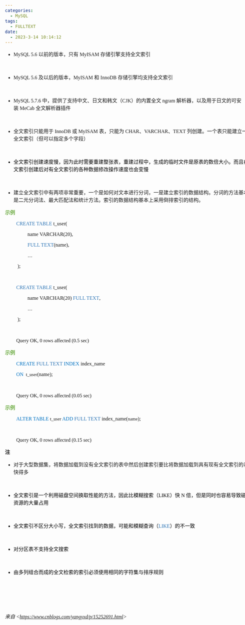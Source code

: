 ```yaml
---
categories:
  - MySQL
tags:
  - FULLTEXT
date:
  - 2023-3-14 10:14:12
---
```


<body lang=zh-CN style='font-family:"Microsoft YaHei UI";font-size:12.0pt'>
<!--StartFragment-->

<div style='direction:ltr;border-width:100%'>

<div style='direction:ltr;margin-top:0in;margin-left:0in;width:8.2916in'>

<div style='direction:ltr;margin-top:0in;margin-left:0in;width:8.2916in'>

<ul type=disc style='direction:ltr;unicode-bidi:embed;margin-top:0in;
 margin-bottom:0in'>
 <li style='margin-top:0;margin-bottom:0;vertical-align:middle'><span
     style='font-family:"Comic Sans MS";font-size:12.0pt'>MySQL 5.6</span><span
     style='font-family:"Microsoft YaHei UI";font-size:12.0pt'>&nbsp;以前的版本，只有&nbsp;</span><span
     style='font-family:"Comic Sans MS";font-size:12.0pt'>MyISAM</span><span
     style='font-family:"Microsoft YaHei UI";font-size:12.0pt'>&nbsp;存储引擎支持全文索引</span></li>
</ul>

<p style='margin-left:.375in;font-family:"Comic Sans MS";font-size:
12.0pt'>&nbsp;</p>

<ul type=disc style='direction:ltr;unicode-bidi:embed;margin-top:0in;
 margin-bottom:0in'>
 <li style='margin-top:0;margin-bottom:0;vertical-align:middle'><span
     style='font-family:"Comic Sans MS";font-size:12.0pt'>MySQL 5.6</span><span
     style='font-family:"Microsoft YaHei UI";font-size:12.0pt'>&nbsp;及以后的版本，</span><span
     style='font-family:"Comic Sans MS";font-size:12.0pt'>MyISAM</span><span
     style='font-family:"Microsoft YaHei UI";font-size:12.0pt'>&nbsp;和&nbsp;</span><span
     style='font-family:"Comic Sans MS";font-size:12.0pt'>InnoDB</span><span
     style='font-family:"Microsoft YaHei UI";font-size:12.0pt'>&nbsp;存储引擎均支持全文索引</span></li>
</ul>

<p style='margin-left:.375in;font-family:"Comic Sans MS";font-size:
12.0pt'>&nbsp;</p>

<ul type=disc style='direction:ltr;unicode-bidi:embed;margin-top:0in;
 margin-bottom:0in'>
 <li style='margin-top:0;margin-bottom:0;vertical-align:middle'><span
     style='font-family:"Comic Sans MS";font-size:12.0pt'>MySQL 5.7.6</span><span
     style='font-family:"Microsoft YaHei UI";font-size:12.0pt'>&nbsp;中，提供了支持中文、日文和韩文（</span><span
     style='font-family:"Comic Sans MS";font-size:12.0pt'>CJK</span><span
     style='font-family:"Microsoft YaHei UI";font-size:12.0pt'>）的内置全文&nbsp;</span><span
     style='font-family:"Comic Sans MS";font-size:12.0pt'>ngram </span><span
     style='font-family:"Microsoft YaHei UI";font-size:12.0pt'>解析器，以及用于日文的可安装&nbsp;</span><span
     style='font-family:"Comic Sans MS";font-size:12.0pt'>MeCab</span><span
     style='font-family:"Microsoft YaHei UI";font-size:12.0pt'>&nbsp;全文解析器插件</span></li>
</ul>

<p style='margin-left:.375in;font-family:"Comic Sans MS";font-size:
12.0pt'>&nbsp;</p>

<ul type=disc style='direction:ltr;unicode-bidi:embed;margin-top:0in;
 margin-bottom:0in'>
 <li style='margin-top:0;margin-bottom:0;vertical-align:middle'><span
     style='font-family:"Microsoft YaHei UI";font-size:12.0pt' lang=zh-CN>全文索引只能用于</span><span
     style='font-family:"Comic Sans MS";font-size:12.0pt' lang=en-US> </span><span
     style='font-family:"Comic Sans MS";font-size:12.0pt' lang=zh-CN>InnoDB</span><span
     style='font-family:"Comic Sans MS";font-size:12.0pt' lang=en-US> </span><span
     style='font-family:"Microsoft YaHei UI";font-size:12.0pt' lang=zh-CN>或</span><span
     style='font-family:"Comic Sans MS";font-size:12.0pt' lang=en-US> </span><span
     style='font-family:"Comic Sans MS";font-size:12.0pt' lang=zh-CN>MyISAM</span><span
     style='font-family:"Comic Sans MS";font-size:12.0pt' lang=en-US> </span><span
     style='font-family:"Microsoft YaHei UI";font-size:12.0pt' lang=zh-CN>表，只能为</span><span
     style='font-family:"Comic Sans MS";font-size:12.0pt' lang=en-US> </span><span
     style='font-family:"Comic Sans MS";font-size:12.0pt' lang=zh-CN>CHAR</span><span
     style='font-family:"Microsoft YaHei UI";font-size:12.0pt' lang=zh-CN>、</span><span
     style='font-family:"Comic Sans MS";font-size:12.0pt' lang=zh-CN>VARCHAR</span><span
     style='font-family:"Microsoft YaHei UI";font-size:12.0pt' lang=zh-CN>、</span><span
     style='font-family:"Comic Sans MS";font-size:12.0pt' lang=zh-CN>TEXT</span><span
     style='font-family:"Comic Sans MS";font-size:12.0pt' lang=en-US> </span><span
     style='font-family:"Microsoft YaHei UI";font-size:12.0pt' lang=zh-CN>列创建。一个表只能建立一个全文索引（但可以指定多个字段）</span></li>
</ul>

<p style='margin-left:.375in;font-family:"Comic Sans MS";font-size:
12.0pt'>&nbsp;</p>

<ul type=disc style='direction:ltr;unicode-bidi:embed;margin-top:0in;
 margin-bottom:0in'>
 <li style='margin-top:0;margin-bottom:0;vertical-align:middle;color:black'><span
     style='font-family:"Microsoft YaHei UI";font-size:12.0pt'>全文索引创建速度慢，因为此时需要重建整张表，重建过程中，生成的临时文件是原表的数倍大小。而且在全文索引创建后对有全文索引的各种数据修改操作速度也会变慢</span></li>
</ul>

<p style='margin-left:.375in;font-family:"Comic Sans MS";font-size:
12.0pt;color:black'>&nbsp;</p>

<ul type=disc style='direction:ltr;unicode-bidi:embed;margin-top:0in;
 margin-bottom:0in'>
 <li style='margin-top:0;margin-bottom:0;vertical-align:middle'><span
     style='font-family:"Microsoft YaHei UI";font-size:12.0pt'>建立全文索引中有两项非常重要，一个是如何对文本进行分词，一是建立索引的数据结构。分词的方法基本上是二元分词法、最大匹配法和统计方法。索引的数据结构基本上采用倒排索引的结构。</span></li>
</ul>

<p style='font-family:"Microsoft YaHei UI";font-size:12.0pt;
color:#70AD47'><span style='font-weight:bold'>示例</span></p>

<p style='margin-left:.375in;font-family:"Comic Sans MS";font-size:
12.0pt'><span style='color:#2E75B5'>CREATE TABLE</span> t_user(</p>

<p style='margin-left:.75in;font-family:"Comic Sans MS";font-size:
12.0pt'><span lang=en-US>name</span><span lang=zh-CN> </span><span lang=en-US>VARCHAR</span><span
lang=zh-CN>(</span><span lang=en-US>20</span><span lang=zh-CN>),</span></p>

<p style='margin-left:.75in;font-family:"Comic Sans MS";font-size:
12.0pt'><span style='color:#2E75B5' lang=en-US>FULL TEXT</span><span
lang=en-US>(name)</span><span lang=zh-CN>,</span></p>

<p style='margin-left:.75in;font-family:"Comic Sans MS";font-size:
12.0pt' lang=en-US>…</p>

<p style='margin-left:.375in;font-family:"Comic Sans MS";font-size:
12.0pt'><span style='mso-spacerun:yes'> </span>);</p>

<p style='margin-left:.375in;font-family:"Comic Sans MS";font-size:
12.0pt'>&nbsp;</p>

<p style='margin-left:.375in;font-family:"Comic Sans MS";font-size:
12.0pt'><span style='color:#2E75B5'>CREATE TABLE</span> t_user(</p>

<p style='margin-left:.75in;font-family:"Comic Sans MS";font-size:
12.0pt'><span lang=en-US>name</span><span lang=zh-CN> </span><span lang=en-US>VARCHAR</span><span
lang=zh-CN>(</span><span lang=en-US>20</span><span lang=zh-CN>)</span><span
lang=en-US> </span><span style='color:#2E75B5' lang=en-US>FULL TEXT</span><span
lang=zh-CN>,</span></p>

<p style='margin-left:.75in;font-family:"Comic Sans MS";font-size:
12.0pt' lang=en-US>…</p>

<p style='margin-left:.375in;font-family:"Comic Sans MS";font-size:
12.0pt'><span style='mso-spacerun:yes'> </span>);</p>

<p style='margin-left:.375in;font-family:"Comic Sans MS";font-size:
12.0pt'>&nbsp;</p>

<p style='margin-left:.375in;font-family:"Comic Sans MS";font-size:
12.0pt'><span lang=zh-CN>Query OK, 0 rows affected (0.</span><span lang=en-US>5</span><span
lang=zh-CN> sec)</span></p>

<p style='font-family:"Microsoft YaHei UI";font-size:12.0pt;
color:#70AD47'><span style='font-weight:bold'>示例</span></p>

<p style='margin-left:.375in;font-family:"Comic Sans MS";font-size:
12.0pt' lang=en-US><span style='color:#0070C0'>CREATE </span><span
style='color:#2E75B5'>FULL TEXT</span><span style='color:#0070C0'> INDEX </span>index_name</p>

<p style='margin-left:.375in;font-family:"Comic Sans MS"'><span
style='font-size:12.0pt;color:#0070C0' lang=en-US>ON<span
style='mso-spacerun:yes'>  </span></span><span style='font-size:11.0pt'
lang=zh-CN>t_user</span><span style='font-size:12.0pt' lang=zh-CN>(</span><span
style='font-size:12.0pt' lang=en-US>name</span><span style='font-size:12.0pt'
lang=zh-CN>);</span></p>

<p style='margin-left:.375in;font-family:"Comic Sans MS";font-size:
12.0pt'>&nbsp;</p>

<p style='margin-left:.375in;font-family:"Comic Sans MS";font-size:
12.0pt'><span lang=zh-CN>Query OK, 0 rows affected (0.0</span><span lang=en-US>5</span><span
lang=zh-CN> sec)</span></p>

<p style='font-family:"Microsoft YaHei UI";font-size:12.0pt;
color:#70AD47'><span style='font-weight:bold'>示例</span></p>

<p style='margin-left:.375in;font-family:"Comic Sans MS"'><span
style='font-size:12.0pt;color:#0070C0' lang=en-US>ALTER TABLE </span><span
style='font-size:11.0pt' lang=zh-CN>t_user</span><span style='font-size:12.0pt'
lang=en-US> </span><span style='font-size:12.0pt;color:#0070C0' lang=en-US>ADD </span><span
style='font-size:12.0pt;color:#2E75B5' lang=en-US>FULL TEXT </span><span
style='font-size:12.0pt' lang=en-US>index_name(</span><span style='font-size:
11.0pt' lang=en-US>name</span><span style='font-size:12.0pt' lang=en-US>);</span></p>

<p style='margin-left:.375in;font-family:"Comic Sans MS";font-size:
12.0pt' lang=en-US>&nbsp;</p>

<p style='margin-left:.375in;font-family:"Comic Sans MS";font-size:
12.0pt'>Query OK, 0 rows affected (0.15 sec)</p>

<p style='font-family:"Microsoft YaHei UI";font-size:12.0pt'><span
style='font-weight:bold'>注</span></p>

<ul type=disc style='direction:ltr;unicode-bidi:embed;margin-top:0in;
 margin-bottom:0in'>
 <li style='margin-top:0;margin-bottom:0;vertical-align:middle'><span
     style='font-family:"Microsoft YaHei UI";font-size:12.0pt'>对于大型数据集，将数据加载到没有全文索引的表中然后创建索引要比将数据加载到具有现有全文索引的表中快得多</span></li>
</ul>

<p style='margin-left:.375in;font-family:"Comic Sans MS";font-size:
12.0pt'>&nbsp;</p>

<ul type=disc style='direction:ltr;unicode-bidi:embed;margin-top:0in;
 margin-bottom:0in'>
 <li style='margin-top:0;margin-bottom:0;vertical-align:middle;color:black'><span
     style='font-family:"Microsoft YaHei UI";font-size:12.0pt;color:black'
     lang=zh-CN>全文索引是一个利用磁盘空间换取性能的方法，因此比模糊搜索（</span><span style='font-family:
     "Comic Sans MS";font-size:12.0pt;color:black' lang=en-US>LIKE</span><span
     style='font-family:"Microsoft YaHei UI";font-size:12.0pt;color:black'
     lang=zh-CN>）快</span><span style='font-family:"Comic Sans MS";font-size:
     12.0pt;color:black' lang=en-US> N </span><span style='font-family:"Microsoft YaHei UI";
     font-size:12.0pt;color:black' lang=zh-CN>倍，但是同时也容易导致磁盘资源的大量占用</span></li>
</ul>

<p style='margin-left:.375in;font-family:"Comic Sans MS";font-size:
12.0pt;color:black'>&nbsp;</p>

<ul type=disc style='direction:ltr;unicode-bidi:embed;margin-top:0in;
 margin-bottom:0in'>
 <li style='margin-top:0;margin-bottom:0;vertical-align:middle;color:black'><span
     style='font-family:"Microsoft YaHei UI";font-size:12.0pt;color:black'
     lang=zh-CN>全文索引不区分大小写，全文索引找到的数据，可能和模糊查询（</span><span style='font-family:
     "Comic Sans MS";font-size:12.0pt;color:#2E75B5' lang=en-US>LIKE</span><span
     style='font-family:"Microsoft YaHei UI";font-size:12.0pt;color:black'
     lang=zh-CN>）的不一致</span></li>
</ul>

<p style='margin-left:.375in;font-family:"Comic Sans MS";font-size:
12.0pt;color:black'>&nbsp;</p>

<ul type=disc style='direction:ltr;unicode-bidi:embed;margin-top:0in;
 margin-bottom:0in'>
 <li style='margin-top:0;margin-bottom:0;vertical-align:middle;color:black'><span
     style='font-family:"Microsoft YaHei UI";font-size:12.0pt'>对分区表不支持全文搜索</span></li>
</ul>

<p style='margin-left:.375in;font-family:"Comic Sans MS";font-size:
12.0pt;color:black'>&nbsp;</p>

<ul type=disc style='direction:ltr;unicode-bidi:embed;margin-top:0in;
 margin-bottom:0in'>
 <li style='margin-top:0;margin-bottom:0;vertical-align:middle;color:black'><span
     style='font-family:"Microsoft YaHei UI";font-size:12.0pt'>由多列组合而成的全文检索的索引必须使用相同的字符集与排序规则</span></li>
</ul>

<p style='font-family:"Comic Sans MS";font-size:12.0pt;color:black'>&nbsp;</p>

<p style='font-family:"Comic Sans MS";font-size:12.0pt;color:black'>&nbsp;</p>

<p><cite style='font-family:"Comic Sans MS";font-size:12.0pt'>&nbsp;</cite></p>

<p><cite style='font-size:12.0pt'><span style='font-family:"Microsoft YaHei UI"'>来自</span><span
style='font-family:"Comic Sans MS"'> &lt;</span><a
href="https://www.cnblogs.com/yangyxd/p/15252691.html"><span style='font-family:
"Comic Sans MS"'>https://www.cnblogs.com/yangyxd/p/15252691.html</span></a><span
style='font-family:"Comic Sans MS"'>&gt; </span></cite></p>

</div>

</div>

</div>

<!--EndFragment-->
</body>
